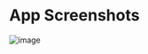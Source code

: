 # App Screenshots

![image](https://user-images.githubusercontent.com/31458531/196784342-7ce57090-92fd-43c8-b038-592aeaa170c0.png)
